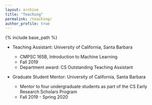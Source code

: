 ```yaml
---
layout: archive
title: "Teaching"
permalink: /teaching/
author_profile: true
---
```


{% include base_path %}


* Teaching Assistant: University of California, Santa Barbara
  * CMPSC 165B, Introduction to Machine Learning
  * Fall 2019
  * Department award: CS Outstanding Teaching Assistant

* Graduate Student Mentor: University of California, Santa Barbara
  * Mentor to four undergraduate students as part of the CS Early Research Scholars Program
  * Fall 2019 - Spring 2020
